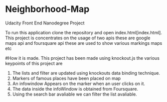 # Neighborhood-Map
Udacity Front End Nanodegree Project

To run this application clone the repository and open index.html[index.html].
This project is concentrates on the usage of two apis these are google maps api and foursquare api these are used to show various markings maps etc

#How it is made.
This project has been made using knockout.js the various keypoints of this project are
1. The lists and filter are updated using knockouts data binding technique.
2. Markers of famous places have been placed on map
3. An infowindow Appears on the marker when an user clicks on it.
4. The data inside the infoWindow is obtained from Foursquare.
5. Using the search bar avaliable we can filter the list avaliable.
